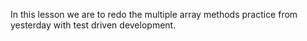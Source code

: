 In this lesson we are to redo the multiple array methods practice from yesterday with test driven development.